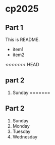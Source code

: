# cp2025

## Part 1
This is README.
- item1
- item2

<<<<<<< HEAD
## part 2
1. Sunday
=======
## Part 2
1. Sunday
1. Monday
1. Tuesday
1. Wednesday
